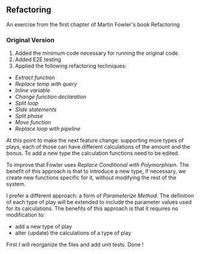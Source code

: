 
## Refactoring
An exercise from the first chapter of Martin Fowler's book Refactoring

### Original Version
1) Added the minimum code necessary for running the original code.
2) Added E2E testing
3) Applied the following refactoring techniques:
* *Extract function*
* *Replace temp with query*
* *Inline variable*
* *Change function declaration*
* *Split loop*
* *Slide statements*
* *Split phase*
* *Move function*
* *Replace loop with pipeline*

 At this point to make the next feature change: supporting more types of plays,
 each of those can have different calculations of the amount and the bonus.
 To add a new type the calculation functions need to be edited.

 To improve that Fowler uses *Replace Conditional with Polymorphism*.
 The benefit of this approach is that to introduce a new type, if necessary, 
 we create new functions specific for it, without modifying the rest of the system.

 I prefer a different approach: a form of *Parameterize Method*. 
 The definition of each type of play will be extended to
 include the parameter values used for its calculations.
 The benefits of this approach is that it requires no modification to:
 * add a new type of play
 * alter (update) the calculations of a type of play

First I will reorganize the files and add unit tests. Done !